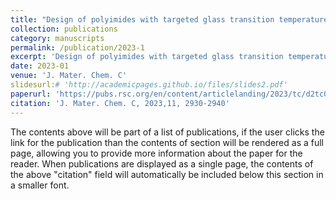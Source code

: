 ```yaml
---
title: "Design of polyimides with targeted glass transition temperature using a graph neural network"
collection: publications
category: manuscripts
permalink: /publication/2023-1
excerpt: 'Design of polyimides with targeted glass transition temperature using a graph neural network.'
date: 2023-01
venue: 'J. Mater. Chem. C'
slidesurl:# 'http://academicpages.github.io/files/slides2.pdf'
paperurl: 'https://pubs.rsc.org/en/content/articlelanding/2023/tc/d2tc05174e'
citation: 'J. Mater. Chem. C, 2023,11, 2930-2940'
---
```


The contents above will be part of a list of publications, if the user clicks the link for the publication than the contents of section will be rendered as a full page, allowing you to provide more information about the paper for the reader. When publications are displayed as a single page, the contents of the above "citation" field will automatically be included below this section in a smaller font.
